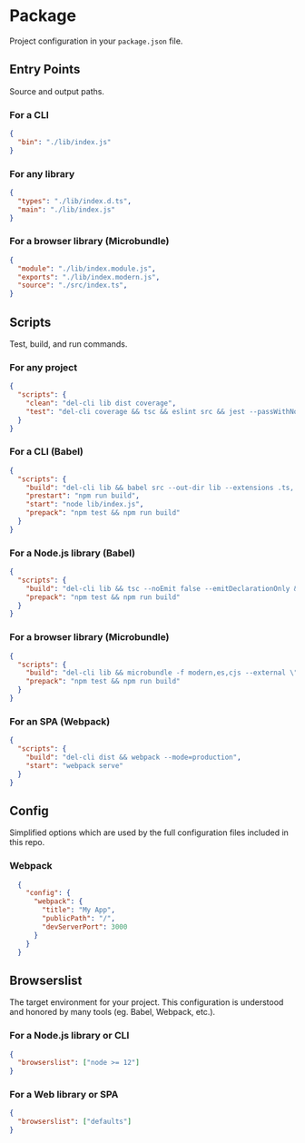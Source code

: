 # Package

Project configuration in your `package.json` file.

## Entry Points

Source and output paths.

### For a CLI

```json
{
  "bin": "./lib/index.js"
}
```

### For any library

```json
{
  "types": "./lib/index.d.ts",
  "main": "./lib/index.js"
}
```

### For a browser library (Microbundle)

```json
{
  "module": "./lib/index.module.js",
  "exports": "./lib/index.modern.js",
  "source": "./src/index.ts",
}
```

## Scripts

Test, build, and run commands.

### For any project

```json
{
  "scripts": {
    "clean": "del-cli lib dist coverage",
    "test": "del-cli coverage && tsc && eslint src && jest --passWithNoTests"
  }
}
```

### For a CLI (Babel)

```json
{
  "scripts": {
    "build": "del-cli lib && babel src --out-dir lib --extensions .ts,.tsx --source-maps",
    "prestart": "npm run build",
    "start": "node lib/index.js",
    "prepack": "npm test && npm run build"
  }
}
```

### For a Node.js library (Babel)

```json
{
  "scripts": {
    "build": "del-cli lib && tsc --noEmit false --emitDeclarationOnly && babel src --out-dir lib --extensions .ts,.tsx",
    "prepack": "npm test && npm run build"
  }
}
```

### For a browser library (Microbundle)

```json
{
  "scripts": {
    "build": "del-cli lib && microbundle -f modern,es,cjs --external \"^[@a-zA-Z0-9-].*$\" --jsx React.createElement --jsxFragment React.Fragment",
    "prepack": "npm test && npm run build"
  }
}
```

### For an SPA (Webpack)

```json
{
  "scripts": {
    "build": "del-cli dist && webpack --mode=production",
    "start": "webpack serve"
  }
}
```

## Config

Simplified options which are used by the full configuration files included in this repo.

### Webpack

```json
  {
    "config": {
      "webpack": {
        "title": "My App",
        "publicPath": "/",
        "devServerPort": 3000
      }
    }
  }
  ```

## Browserslist

The target environment for your project. This configuration is understood and honored by many tools (eg. Babel, Webpack, etc.).

### For a Node.js library or CLI

```json
{
  "browserslist": ["node >= 12"]
}
```

### For a Web library or SPA

```json
{
  "browserslist": ["defaults"]
}
```
